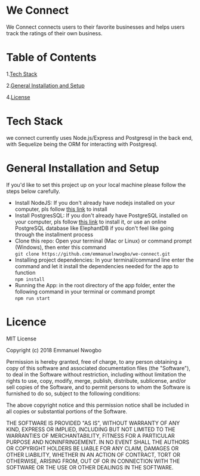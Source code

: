<h1>We Connect</h1>
<p>We Connect connects users to their favorite businesses and helps users track the ratings of their own business.</p>
<h1>Table of Contents</h1>
<p>1.<a href="#techstack">Tech Stack</a></p>
<p>2.<a href="#installationandsetup">General Installation and Setup</a></p>
<p>4.<a href="#licence">License</a></p>

<h1 id="techstack">Tech Stack</h1>
<p>we connect currently uses Node.js/Express and Postgresql in the back end, with Sequelize being the ORM for interacting with Postgresql.</p>

<h1 id="installationandsetup">General Installation and Setup</h1>
<p>If you'd like to set this project up on your local machine please follow the steps below carefully.</p>
<ul>
  <li>Install NodeJS: If you don't already have nodejs installed on your computer, pls follow <a href="https://nodejs.org/en/">this link</a> to install</li>
  <li>Install PostgresSQL: If you don't already have PostgreSQL installed on your computer, pls follow <a href="https://www.postgresql.org/">this link</a> to install it, or use an online PostgreSQL database like ElephantDB if you don't feel like going through the installment process</li>
  <li>Clone this repo: Open your terminal (Mac or Linux) or command prompt (Windows), then enter this command </br><code>git clone https://github.com/emmanuelnwogbo/we-connect.git</code></li>
  <li>Installing project dependencies: In your terminal/command line enter the command and let it install the dependencies needed for the app to function</br><code>npm install</code></li>
  <li>Running the App: in the root directory of the app folder, enter the following command in your terminal or command prompt</br><code>npm run start</code></li>
</ul>

<h1 id="licence">Licence</h1>
<p>
MIT License</br>

Copyright (c) 2018 Emmanuel Nwogbo</br>

Permission is hereby granted, free of charge, to any person obtaining a copy
of this software and associated documentation files (the "Software"), to deal
in the Software without restriction, including without limitation the rights
to use, copy, modify, merge, publish, distribute, sublicense, and/or sell
copies of the Software, and to permit persons to whom the Software is
furnished to do so, subject to the following conditions:

The above copyright notice and this permission notice shall be included in all
copies or substantial portions of the Software.

THE SOFTWARE IS PROVIDED "AS IS", WITHOUT WARRANTY OF ANY KIND, EXPRESS OR
IMPLIED, INCLUDING BUT NOT LIMITED TO THE WARRANTIES OF MERCHANTABILITY,
FITNESS FOR A PARTICULAR PURPOSE AND NONINFRINGEMENT. IN NO EVENT SHALL THE
AUTHORS OR COPYRIGHT HOLDERS BE LIABLE FOR ANY CLAIM, DAMAGES OR OTHER
LIABILITY, WHETHER IN AN ACTION OF CONTRACT, TORT OR OTHERWISE, ARISING FROM,
OUT OF OR IN CONNECTION WITH THE SOFTWARE OR THE USE OR OTHER DEALINGS IN THE
SOFTWARE.</p>
